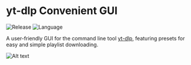 # yt-dlp Convenient GUI
![Release](https://img.shields.io/badge/Release-1.5-blue)
![Language](https://img.shields.io/badge/Language-Python-yellow)

A user-friendly GUI for the command line tool [yt-dlp](https://github.com/yt-dlp/yt-dlp), featuring presets for easy and simple playlist downloading.

![Alt text](https://media.discordapp.net/attachments/845761385337847810/1292966449693855820/B7C8B476-D350-4F78-AD82-DF02DA341616.png?ex=6705a857&is=670456d7&hm=a0c7ba56fd4f383d900ba6a58f6476cf951c9c2d4b1be961e68f50491996845d&=&format=webp&quality=lossless&width=580&height=341)
